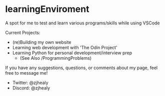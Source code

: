 # learningEnviroment
A spot for me to test and learn various programs/skills while using VSCode


Current Projects:
 - (re)Building my own website
 - Learning web development with 'The Odin Project'
 - Learning Python for personal development/interview prep
    - (See Also /ProgrammingProblems)

If you have any suggestions, questions, or comments about my page, feel free to message me!
 - Twitter: @zjhealy
 - Discord: @zjhealy